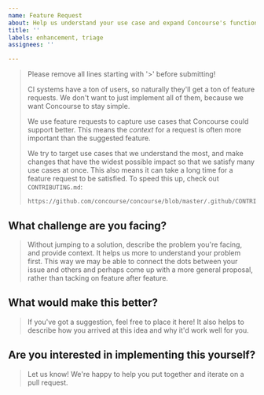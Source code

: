 ```yaml
---
name: Feature Request
about: Help us understand your use case and expand Concourse's functionality
title: ''
labels: enhancement, triage
assignees: ''

---
```


> Please remove all lines starting with '>' before submitting!
>
> CI systems have a ton of users, so naturally they'll get a ton of feature
> requests. We don't want to just implement all of them, because we want
> Concourse to stay simple.
>
> We use feature requests to capture use cases that Concourse could support
> better. This means the *context* for a request is often more important than
> the suggested feature.
>
> We try to target use cases that we understand the most, and make changes that
> have the widest possible impact so that we satisfy many use cases at once.
> This also means it can take a long time for a feature request to be
> satisfied. To speed this up, check out `CONTRIBUTING.md`:
>
>     https://github.com/concourse/concourse/blob/master/.github/CONTRIBUTING.md

## What challenge are you facing?

> Without jumping to a solution, describe the problem you're facing, and
> provide context. It helps us more to understand your problem first. This way
> we may be able to connect the dots between your issue and others and perhaps
> come up with a more general proposal, rather than tacking on feature after
> feature.

## What would make this better?

> If you've got a suggestion, feel free to place it here! It also helps to
> describe how you arrived at this idea and why it'd work well for you.

## Are you interested in implementing this yourself?

> Let us know! We're happy to help you put together and iterate on a pull
> request.
